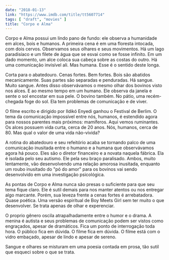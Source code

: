 ```yaml
---
date: "2018-01-13"
link: "https://www.imdb.com/title/tt5607714"
tags: [ "draft", "movies" ]
title: "Corpo e Alma"
---
```

Corpo e Alma possui um lindo pano de fundo: ele observa a humanidade em alces, bois e humanos. A primeira cena é em uma floresta intocada, com dois cervos. Observamos seus olhares e seus movimentos. Há um lago paradisíaco e um filete de água que se esvai como se fosse infinito. Em um dado momento, um alce coloca sua cabeça sobre as costas do outro. Há uma comunicação invisível ali. Mas humana. Esse é o sentido deste longa.

Corta para o abatedouro. Cenas fortes. Bem fortes. Bois são abatidos mecanicamente. Suas partes são separadas e penduradas. Há sangue. Muito sangue. Antes disso observávamos o mesmo olhar dos bovinos visto nos alces. E ao mesmo tempo em um humano. Ele observa da janela e sente o sol encostar em sua pele. O bovino também. No pátio, uma recém-chegada foge do sol. Ela tem problemas de comunicação e de viver.

O filme escrito e dirigido por Ildikó Enyedi ganhou o Festival de Berlim. O tema da comunicação impossível entre nós, humanos, é estendido agora para nossos parentes mais próximos: mamíferos. Aqui vemos ruminantes. Os alces possuem vida curta, cerca de 20 anos. Nós, humanos, cerca de 80. Mas qual o valor de uma vida não-vivida?

A rotina do abatedouro e seu refeitório acaba se tornando palco de uma comunicação inusitada entre o humano e a humana que observávamos agora há pouco. Eles são o diretor financeiro e a novata naquela fábrica. Ela é isolada pelo seu autismo. Ele pela seu braço paralisado. Ambos, muito lentamente, vão desenvolvendo uma relação amorosa inusitada, enquanto um roubo inusitado do "pó do amor" para os bovinos vai sendo desenvolvido em uma investigação psicológica.

As pontas de Corpo e Alma nunca são presas o suficiente para que seu tema fique claro. Ele é sutil demais para nos manter atentos ou nos entregar algo marcante. Porém, sua leveza frente a cenas fortes é arrebatadora. Quase poética. Uma versão espiritual de Boy Meets Girl sem ter muito o que desenvolver. Se trata apenas de olhar e experenciar.

O proprio gênero oscila atrapalhadamente entre o humor e o drama. A menina é autista e seus problemas de comunicação podem ser vistos como engraçados, apesar de dramáticos. Fica um ponto de interrogação toda hora. O público fica em dúvida. O filme fica em dúvida. O filme está com o vidro embaçado, apesar de lindo e apesar de sereno.

Sangue e olhares se misturam em uma poesia contada em prosa, tão sutil que esqueci sobre o que se trata.
